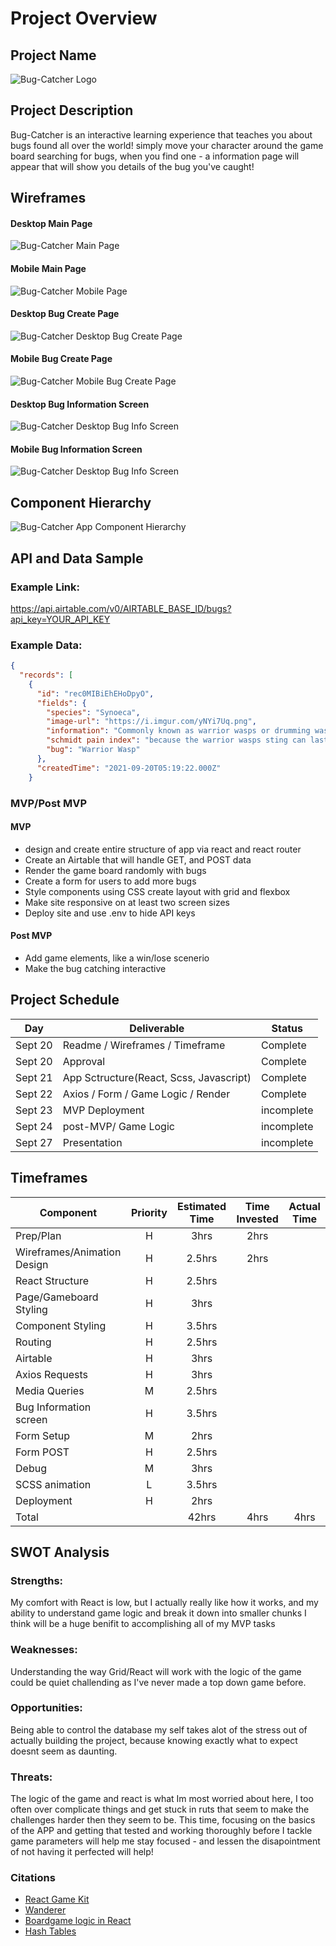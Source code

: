 # Project Overview

## Project Name

![Bug-Catcher Logo](https://i.imgur.com/qykm16l.png)

## Project Description

Bug-Catcher is an interactive learning experience that teaches you about bugs found all over the world! simply move your character around the game board searching for bugs, when you find one - a information page will appear that will show you details of the bug you've caught! 


## Wireframes



#### Desktop Main Page
![Bug-Catcher Main Page](https://i.imgur.com/WgEPBv6.png)

#### Mobile Main Page
![Bug-Catcher Mobile Page](https://i.imgur.com/0G40Ohg.png)

#### Desktop Bug Create Page
![Bug-Catcher Desktop Bug Create Page](https://i.imgur.com/XfrOAKr.png)

#### Mobile Bug Create Page
![Bug-Catcher Mobile Bug Create Page](https://i.imgur.com/9xxH5Gt.png)

#### Desktop Bug Information Screen
![Bug-Catcher Desktop Bug Info Screen](https://i.imgur.com/otJwrXH.png)

#### Mobile Bug Information Screen
![Bug-Catcher Desktop Bug Info Screen](https://i.imgur.com/xvUhqVS.png)

## Component Hierarchy

![Bug-Catcher App Component Hierarchy](https://i.imgur.com/TBmKxhE.png)

## API and Data Sample

### Example Link:

https://api.airtable.com/v0/AIRTABLE_BASE_ID/bugs?api_key=YOUR_API_KEY

### Example Data:

```json
{
  "records": [
    {
      "id": "rec0MIBiEhEHoDpyO",
      "fields": {
        "species": "Synoeca",
        "image-url": "https://i.imgur.com/yNYi7Uq.png",
        "information": "Commonly known as warrior wasps or drumming wasps, they are known for their aggressive behavior, a threat display consisting of multiple insects guarding a nest beating their wings in a synchronized fashion, and an extremely painful sting.",
        "schmidt pain index": "because the warrior wasps sting can last up to 150 minutes, it is ranked as the second most painful sting on the Schmidt pain index! Ouch!!",
        "bug": "Warrior Wasp"
      },
      "createdTime": "2021-09-20T05:19:22.000Z"
    }
```

### MVP/Post MVP

#### MVP

- design and create entire structure of app via react and react router
- Create an Airtable that will handle GET, and POST data 
- Render the game board randomly with bugs
- Create a form for users to add more bugs
- Style components using CSS create layout with grid and flexbox
- Make site responsive on at least two screen sizes
- Deploy site and use .env to hide API keys

#### Post MVP

- Add game elements, like a win/lose scenerio
- Make the bug catching interactive 

## Project Schedule

| Day        | Deliverable                                   | Status   |
| ---------- | --------------------------------------------- | -------- |
| Sept 20    | Readme / Wireframes / Timeframe               | Complete |
| Sept 20    | Approval                                      | Complete |
| Sept 21    | App Sctructure(React, Scss, Javascript)       | Complete |
| Sept 22    | Axios / Form / Game Logic / Render            | Complete |
| Sept 23    | MVP Deployment                                |incomplete|
| Sept 24    | post-MVP/ Game Logic                          |incomplete|
| Sept 27    | Presentation                                  |incomplete|      
## Timeframes

| Component                     | Priority | Estimated Time | Time Invested | Actual Time |
| ----------------------------- | :------: | :------------: | :-----------: | :---------: |
| Prep/Plan                     |    H     |     3hrs       |     2hrs      |             |
| Wireframes/Animation Design   |    H     |     2.5hrs     |     2hrs      |             |
| React Structure               |    H     |     2.5hrs     |               |             |
| Page/Gameboard Styling        |    H     |     3hrs       |               |             |
| Component Styling             |    H     |     3.5hrs     |               |             |
| Routing                       |    H     |     2.5hrs     |               |             |
| Airtable                      |    H     |     3hrs       |               |             |
| Axios Requests                |    H     |     3hrs       |               |             |
| Media Queries                 |    M     |     2.5hrs     |               |             |  
| Bug Information screen        |    H     |     3.5hrs     |               |             |
| Form Setup                    |    M     |     2hrs       |               |             |
| Form POST                     |    H     |     2.5hrs     |               |             |
| Debug                         |    M     |     3hrs       |               |             |
| SCSS animation                |    L     |     3.5hrs     |               |             |
|Deployment                     |    H     |     2hrs       |               |             |
| Total                         |          |     42hrs      |     4hrs      |    4hrs     |

## SWOT Analysis

### Strengths:

My comfort with React is low, but I actually really like how it works,  and my ability to understand game logic and break it down into smaller chunks I think will be a huge benifit to accomplishing all of my MVP tasks 

### Weaknesses:

Understanding the way Grid/React will work with the logic of the game could be quiet challending as I've never made a top down game before.

### Opportunities:

Being able to control the database my self takes alot of the stress out of actually building the project, because knowing exactly what to expect doesnt seem as daunting. 

### Threats:

The logic of the game and react is what Im most worried about here, I too often over complicate things and get stuck in ruts that seem to make the challenges harder then they seem to be. This time, focusing on the basics of the APP and getting that tested and working thoroughly before I tackle game parameters will help me stay focused - and lessen the disapointment of not having it perfected will help!

### Citations
  - [React Game Kit](https://github.com/FormidableLabs/react-game-kit)
  - [Wanderer](https://github.com/ddbrennan/wander)
  - [Boardgame logic in React](https://medium.com/@tylercmasterson/board-game-logic-in-react-199d6983fc23)
  - [Hash Tables](https://www.youtube.com/watch?v=S5NY1fqisSY)
